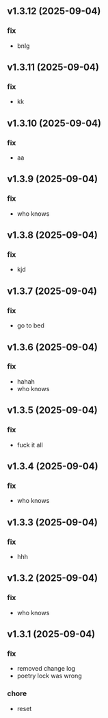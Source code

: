 ## v1.3.12 (2025-09-04)

### fix

- bnlg

## v1.3.11 (2025-09-04)

### fix

- kk

## v1.3.10 (2025-09-04)

### fix

- aa

## v1.3.9 (2025-09-04)

### fix

- who knows

## v1.3.8 (2025-09-04)

### fix

- kjd

## v1.3.7 (2025-09-04)

### fix

- go to bed

## v1.3.6 (2025-09-04)

### fix

- hahah
- who knows

## v1.3.5 (2025-09-04)

### fix

- fuck it all

## v1.3.4 (2025-09-04)

### fix

- who knows

## v1.3.3 (2025-09-04)

### fix

- hhh

## v1.3.2 (2025-09-04)

### fix

- who knows

## v1.3.1 (2025-09-04)

### fix

- removed change log
- poetry lock was wrong

### chore

- reset
